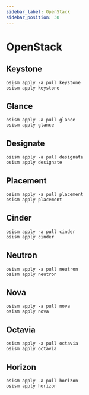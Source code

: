 ```yaml
---
sidebar_label: OpenStack
sidebar_position: 30
---
```


# OpenStack

## Keystone

```
osism apply -a pull keystone
osism apply keystone
```

## Glance

```
osism apply -a pull glance
osism apply glance
```

## Designate

```
osism apply -a pull designate
osism apply designate
```

## Placement

```
osism apply -a pull placement
osism apply placement
```

## Cinder

```
osism apply -a pull cinder
osism apply cinder
```

## Neutron

```
osism apply -a pull neutron
osism apply neutron
```

## Nova

```
osism apply -a pull nova
osism apply nova
```

## Octavia

```
osism apply -a pull octavia
osism apply octavia
```

## Horizon

```
osism apply -a pull horizon
osism apply horizon
```
